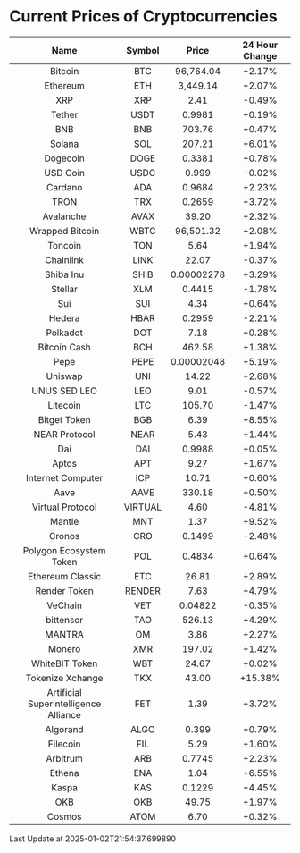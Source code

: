 # Current Prices of Cryptocurrencies

| Name | Symbol | Price | 24 Hour Change |
| :---: |:---:| :---: | :---: |
| Bitcoin | BTC | 96,764.04 | +2.17% |
| Ethereum | ETH | 3,449.14 | +2.07% |
| XRP | XRP | 2.41 | -0.49% |
| Tether | USDT | 0.9981 | +0.19% |
| BNB | BNB | 703.76 | +0.47% |
| Solana | SOL | 207.21 | +6.01% |
| Dogecoin | DOGE | 0.3381 | +0.78% |
| USD Coin | USDC | 0.999 | -0.02% |
| Cardano | ADA | 0.9684 | +2.23% |
| TRON | TRX | 0.2659 | +3.72% |
| Avalanche | AVAX | 39.20 | +2.32% |
| Wrapped Bitcoin | WBTC | 96,501.32 | +2.08% |
| Toncoin | TON | 5.64 | +1.94% |
| Chainlink | LINK | 22.07 | -0.37% |
| Shiba Inu | SHIB | 0.00002278 | +3.29% |
| Stellar | XLM | 0.4415 | -1.78% |
| Sui | SUI | 4.34 | +0.64% |
| Hedera | HBAR | 0.2959 | -2.21% |
| Polkadot | DOT | 7.18 | +0.28% |
| Bitcoin Cash | BCH | 462.58 | +1.38% |
| Pepe | PEPE | 0.00002048 | +5.19% |
| Uniswap | UNI | 14.22 | +2.68% |
| UNUS SED LEO | LEO | 9.01 | -0.57% |
| Litecoin | LTC | 105.70 | -1.47% |
| Bitget Token | BGB | 6.39 | +8.55% |
| NEAR Protocol | NEAR | 5.43 | +1.44% |
| Dai | DAI | 0.9988 | +0.05% |
| Aptos | APT | 9.27 | +1.67% |
| Internet Computer | ICP | 10.71 | +0.60% |
| Aave | AAVE | 330.18 | +0.50% |
| Virtual Protocol | VIRTUAL | 4.60 | -4.81% |
| Mantle | MNT | 1.37 | +9.52% |
| Cronos | CRO | 0.1499 | -2.48% |
| Polygon Ecosystem Token | POL | 0.4834 | +0.64% |
| Ethereum Classic | ETC | 26.81 | +2.89% |
| Render Token | RENDER | 7.63 | +4.79% |
| VeChain | VET | 0.04822 | -0.35% |
| bittensor | TAO | 526.13 | +4.29% |
| MANTRA | OM | 3.86 | +2.27% |
| Monero | XMR | 197.02 | +1.42% |
| WhiteBIT Token | WBT | 24.67 | +0.02% |
| Tokenize Xchange | TKX | 43.00 | +15.38% |
| Artificial Superintelligence Alliance | FET | 1.39 | +3.72% |
| Algorand | ALGO | 0.399 | +0.79% |
| Filecoin | FIL | 5.29 | +1.60% |
| Arbitrum | ARB | 0.7745 | +2.23% |
| Ethena | ENA | 1.04 | +6.55% |
| Kaspa | KAS | 0.1229 | +4.45% |
| OKB | OKB | 49.75 | +1.97% |
| Cosmos | ATOM | 6.70 | +0.32% |

Last Update at 2025-01-02T21:54:37.699890